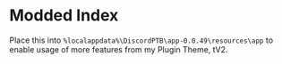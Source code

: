 # Modded Index

Place this into `%localappdata%\DiscordPTB\app-0.0.49\resources\app` to enable usage of more features from my Plugin Theme, tV2.